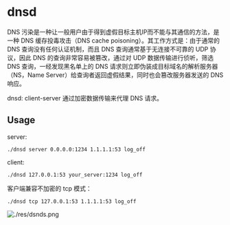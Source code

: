 # dnsd

DNS 污染是一种让一般用户由于得到虚假目标主机IP而不能与其通信的方法，是一种 DNS 缓存投毒攻击（DNS cache poisoning）。其工作方式是：由于通常的 DNS 查询没有任何认证机制，而且 DNS 查询通常基于无连接不可靠的 UDP 协议，因此 DNS 的查询非常容易被篡改，通过对 UDP 数据传输进行侦听，筛选 DNS 查询，一经发现黑名单上的 DNS 请求则立即伪装成目标域名的解析服务器（NS，Name Server）给查询者返回虚假结果，同时也会篡改服务器发送的 DNS 响应。

dnsd: client-server 通过加密数据传输来代理 DNS 请求。


## Usage

server:
```
./dnsd server 0.0.0.0:1234 1.1.1.1:53 log_off
```

client:
```
./dnsd 127.0.0.1:53 your_server:1234 log_off
```

客户端兼容不加密的 tcp 模式：
```
./dnsd tcp 127.0.0.1:53 1.1.1.1:53 log_off
```

![./res/dsnds.png](https://raw.githubusercontent.com/develon2015/dnsd/rust/res/dnsd_win.png)
